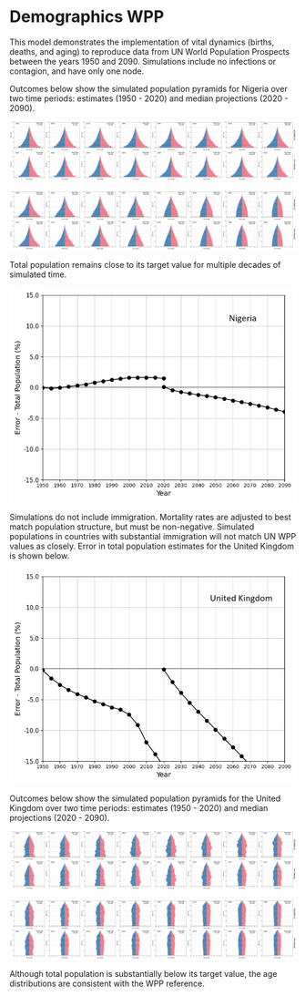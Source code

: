 # Demographics WPP

This model demonstrates the implementation of vital dynamics (births, deaths, and aging) to reproduce data from UN World Population Prospects between the years 1950 and 2090. Simulations include no infections or contagion, and have only one node.

Outcomes below show the simulated population pyramids for Nigeria over two time periods: estimates (1950 - 2020) and median projections (2020 - 2090).

![Figure 1: Nigeria estimates](figures/ref_demog_wpp_pyr_nga_estimates.png)​

![Figure 2: Nigeria medium projections](figures/ref_demog_wpp_pyr_nga_projections.png)​

Total population remains close to its target value for multiple decades of simulated time.

![Figure 3: Nigeria error](figures/ref_demog_wpp_nga_error.png)

Simulations do not include immigration. Mortality rates are adjusted to best match population structure, but must be non-negative. Simulated populations in countries with substantial immigration will not match UN WPP values as closely. Error in total population estimates for the United Kingdom is shown below.

![Figure 4: Great Britain error](figures/ref_demog_wpp_gbr_error.png)

Outcomes below show the simulated population pyramids for the United Kingdom over two time periods: estimates (1950 - 2020) and median projections (2020 - 2090).

![Figure 5: Great Britain estimates](figures/ref_demog_wpp_pyr_gbr_estimates.png)

![Figure 6: Great Britain projections](figures/ref_demog_wpp_pyr_gbr_projections.png)

Although total population is substantially below its target value, the age distributions are consistent with the WPP reference.
